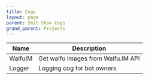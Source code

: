 ```yaml
---
title: Cogs
layout: page
parent: Shit Show Cogs
grand_parent: Projects
---
```


| Name | Description |
| --- | --- |
| WaifuIM | Get waifu images from Waifu.IM API |
| Logger | Logging cog for bot owners |
